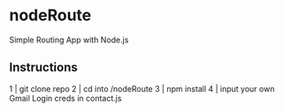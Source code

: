 # nodeRoute
Simple Routing App with Node.js

Instructions
-------------
1 | git clone repo
2 | cd into /nodeRoute
3 | npm install
4 | input your own Gmail Login creds in contact.js
